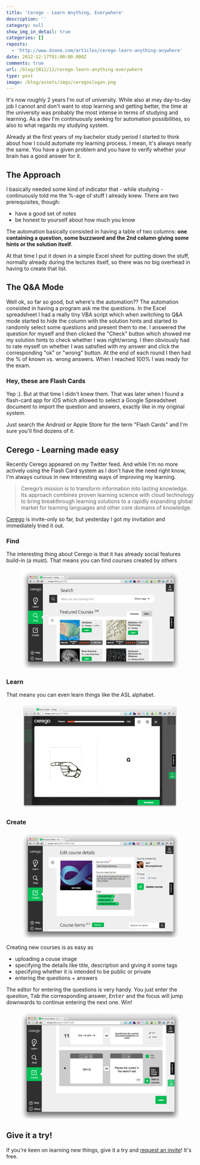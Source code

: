 ```yaml
---
title: 'Cerego - Learn Anything, Everywhere'
description: ''
category: null
show_img_in_detail: true
categories: []
reposts:
  - 'http://www.dzone.com/articles/cerego-learn-anything-anywhere'
date: 2012-12-17T01:00:00.000Z
comments: true
url: /blog/2012/12/cerego-learn-anything-everywhere
type: post
image: /blog/assets/imgs/ceregoslogan.png
---
```


It's now roughly 2 years I'm out of university. While also at may day-to-day job I cannot and don't want to stop learning and getting better, the time at the university was probably the most intense in terms of studying and learning. As a dev I'm continuously seeking for automation possibilities, so also to what regards my studying system.

Already at the first years of my bachelor study period I started to think about how I could automate my learning process. I mean, it's always nearly the same. You have a given problem and you have to verify whether your brain has a good answer for it.

## The Approach
I basically needed some kind of indicator that - while studying - continuously told me the %-age of stuff I already knew. There are two prerequisites, though:

- have a good set of notes
- be honest to yourself about how much you know

The automation basically consisted in having a table of two columns: **one containing a question, some buzzword and the 2nd column giving some hints or the solution itself**.

At that time I put it down in a simple Excel sheet for putting down the stuff, normally already during the lectures itself, so there was no big overhead in having to create that list.

## The Q&A Mode
Well ok, so far so good, but where's the automation?? The automation consisted in having a program ask me the questions. In the Excel spreadsheet I had a really tiny VBA script which when switching to Q&A mode started to hide the column with the solution hints and started to randomly select some questions and present them to me. I answered the question for myself and then clicked the "Check" button which showed me my solution hints to check whether I was right/wrong. I then obviously had to rate myself on whether I was satisfied with my answer and click the corresponding "ok" or "wrong" button. At the end of each round I then had the % of known vs. wrong answers. When I reached 100% I was ready for the exam.

### Hey, these are Flash Cards
Yep :). But at that time I didn't knew them. That was later when I found a flash-card app for iOS which allowed to select a Google Spreadsheet document to import the question and answers, exactly like in my original system.

Just search the Android or Apple Store for the term "Flash Cards" and I'm sure you'll find dozens of it.

## Cerego - Learning made easy
Recently Cerego appeared on my Twitter feed. And while I'm no more actively using the Flash Card system as I don't have the need right know, I'm always curious in new interesting ways of improving my learning.

> Cerego’s mission is to transform information into lasting knowledge. Its approach combines proven learning science with cloud technology to bring breakthrough learning solutions to a rapidly expanding global market for learning languages and other core domains of knowledge.

[Cerego](http://cerego.com/) is invite-only so far, but yesterday I got my invitation and immediately tried it out. 

### Find
The interesting thing about Cerego is that it has already social features build-in (a must). That means you can find courses created by others
<figure class="image--medium">
	<img src="/blog/assets/imgs/findcourses.png" class="noborder"/>
</figure>

### Learn
That means you can even learn things like the ASL alphabet.
<figure class="image--medium">
	<img src="/blog/assets/imgs/aslalphabet.png" class="noborder"/>
</figure>

### Create
<figure class="image--medium">
  <img src="/blog/assets/imgs/newcourse_details.png" class="noborder">
</figure>
Creating new courses is as easy as

- uploading a couse image
- specifying the details like title, description and giving it some tags
- specifying whether it is intended to be public or private
- entering the questions + answers

The editor for entering the questions is very handy. You just enter the question, <kbd>Tab</kbd> the corresponding answer, <kbd>Enter</kbd> and the focus will jump downwards to continue entering the next one. Win!
<figure class="image--medium">
	<img src="/blog/assets/imgs/newcourse_questions.png" class="noborder"/>
</figure>

## Give it a try!
If you're keen on learning new things, give it a try and [request  an invite](http://cerego.com)! It's free.




